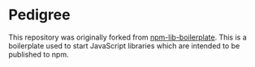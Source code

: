 # Pedigree

This repository was originally forked from [npm-lib-boilerplate](https://github.com/christroutner/npm-lib-boilerplate). This is a boilerplate used to start JavaScript libraries which are intended to be published to npm.
